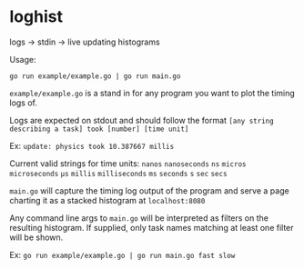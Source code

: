 # loghist

logs -> stdin -> live updating histograms

Usage:

`go run example/example.go | go run main.go`

`example/example.go` is a stand in for any program you want to plot the timing logs of.

Logs are expected on stdout and should follow the format `[any string describing a task] took [number] [time unit]`

Ex: `update: physics took 10.387667 millis`

Current valid strings for time units:
`nanos`
`nanoseconds`
`ns`
`micros`
`microseconds`
`µs`
`millis`
`milliseconds`
`ms`
`seconds`
`s`
`sec`
`secs`

`main.go` will capture the timing log output of the program and serve a page charting it as a stacked histogram at `localhost:8080`

Any command line args to `main.go` will be interpreted as filters on the resulting histogram. If supplied, only task names matching at least one filter will be shown.

Ex:
`go run example/example.go | go run main.go fast slow`
